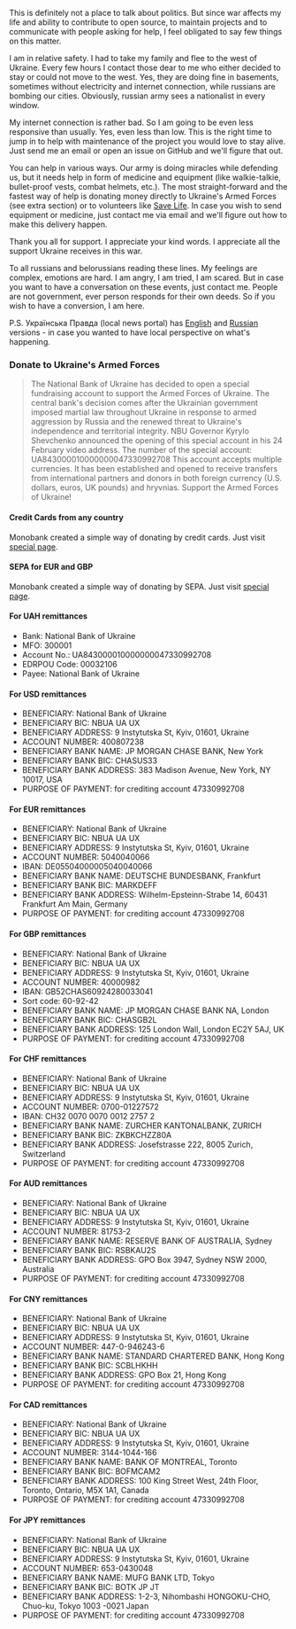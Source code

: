This is definitely not a place to talk about politics. But since war affects my life and ability to contribute to open source, to maintain projects and to communicate with people asking for help, I feel obligated to say few things on this matter.

I am in relative safety. I had to take my family and flee to the west of Ukraine. Every few hours I contact those dear to me who either decided to stay or could not move to the west. Yes, they are doing fine in basements, sometimes without electricity and internet connection, while russians are bombing our cities. Obviously, russian army sees a nationalist in every window.

My internet connection is rather bad. So I am going to be even less responsive than usually. Yes, even less than low. This is the right time to jump in to help with maintenance of the project you would love to stay alive. Just send me an email or open an issue on GitHub and we'll figure that out.

You can help in various ways. Our army is doing miracles while defending us, but it needs help in form of medicine and equipment (like walkie-talkie, bullet-proof vests, combat helmets, etc.). The most straight-forward and the fastest way of help is donating money directly to Ukraine's Armed Forces (see extra section) or to volunteers like [Save Life][1]. In case you wish to send equipment or medicine, just contact me via email and we'll figure out how to make this delivery happen.

Thank you all for support. I appreciate your kind words. I appreciate all the support Ukraine receives in this war.

To all russians and belorussians reading these lines. My feelings are complex, emotions are hard. I am angry, I am tried, I am scared. But in case you want to have a conversation on these events, just contact me. People are not government, ever person responds for their own deeds. So if you wish to have a conversion, I am here.

P.S. Українська Правда (local news portal) has [English][3] and [Russian][4] versions - in case you wanted to have local perspective on what's happening.

### Donate to Ukraine's Armed Forces

> The National Bank of Ukraine has decided to open a special fundraising account to support the Armed Forces of Ukraine. The central bank's decision comes after the Ukrainian government imposed martial law throughout Ukraine in response to armed aggression by Russia and the renewed threat to Ukraine's independence and territorial integrity. NBU Governor Kyrylo Shevchenko announced the opening of this special account in his 24 February video address. The number of the special account: UA843000010000000047330992708 This account accepts multiple currencies. It has been established and opened to receive transfers from international partners and donors in both foreign currency (U.S. dollars, euros, UK pounds) and hryvnias. Support the Armed Forces of Ukraine!

#### Credit Cards from any country

Monobank created a simple way of donating by credit cards. Just visit [special page][2].

#### SEPA for EUR and GBP

Monobank created a simple way of donating by SEPA. Just visit [special page][2].

#### For UAH remittances

- Bank: National Bank of Ukraine
- MFO: 300001
- Account No.: UA843000010000000047330992708
- EDRPOU Code: 00032106
- Payee: National Bank of Ukraine

#### For USD remittances

- BENEFICIARY: National Bank of Ukraine
- BENEFICIARY BIC: NBUA UA UX
- BENEFICIARY ADDRESS: 9 Instytutska St, Kyiv, 01601, Ukraine
- ACCOUNT NUMBER: 400807238
- BENEFICIARY BANK NAME: JP MORGAN CHASE BANK, New York
- BENEFICIARY BANK BIC: CHASUS33
- BENEFICIARY BANK ADDRESS: 383 Madison Avenue, New York, NY 10017, USA
- PURPOSE OF PAYMENT: for crediting account 47330992708

#### For EUR remittances

- BENEFICIARY: National Bank of Ukraine
- BENEFICIARY BIC: NBUA UA UX
- BENEFICIARY ADDRESS: 9 Instytutska St, Kyiv, 01601, Ukraine
- ACCOUNT NUMBER: 5040040066
- IBAN: DE05504000005040040066
- BENEFICIARY BANK NAME: DEUTSCHE BUNDESBANK, Frankfurt
- BENEFICIARY BANK BIC: MARKDEFF
- BENEFICIARY BANK ADDRESS: Wilhelm-Epsteinn-Strabe 14, 60431 Frankfurt Am Main, Germany
- PURPOSE OF PAYMENT: for crediting account 47330992708

#### For GBP remittances

- BENEFICIARY: National Bank of Ukraine
- BENEFICIARY BIC: NBUA UA UX
- BENEFICIARY ADDRESS: 9 Instytutska St, Kyiv, 01601, Ukraine
- ACCOUNT NUMBER: 40000982
- IBAN: GB52CHAS60924280033041
- Sort code: 60-92-42
- BENEFICIARY BANK NAME: JP MORGAN CHASE BANK NA, London
- BENEFICIARY BANK BIC: CHASGB2L
- BENEFICIARY BANK ADDRESS: 125 London Wall, London EC2Y 5AJ, UK
- PURPOSE OF PAYMENT: for crediting account 47330992708

#### For CHF remittances

- BENEFICIARY: National Bank of Ukraine
- BENEFICIARY BIC: NBUA UA UX
- BENEFICIARY ADDRESS: 9 Instytutska St, Kyiv, 01601, Ukraine
- ACCOUNT NUMBER: 0700-01227572
- IBAN: CH32 0070 0070 0012 2757 2
- BENEFICIARY BANK NAME: ZURCHER KANTONALBANK, ZURICH
- BENEFICIARY BANK BIC: ZKBKCHZZ80A
- BENEFICIARY BANK ADDRESS: Josefstrasse 222, 8005 Zurich, Switzerland
- PURPOSE OF PAYMENT: for crediting account 47330992708

#### For AUD remittances

- BENEFICIARY: National Bank of Ukraine
- BENEFICIARY BIC: NBUA UA UX
- BENEFICIARY ADDRESS: 9 Instytutska St, Kyiv, 01601, Ukraine
- ACCOUNT NUMBER: 81753-2
- BENEFICIARY BANK NAME: RESERVE BANK OF AUSTRALIA, Sydney
- BENEFICIARY BANK BIC: RSBKAU2S
- BENEFICIARY BANK ADDRESS: GPO Box 3947, Sydney NSW 2000, Australia
- PURPOSE OF PAYMENT: for crediting account 47330992708

#### For CNY remittances

- BENEFICIARY: National Bank of Ukraine
- BENEFICIARY BIC: NBUA UA UX
- BENEFICIARY ADDRESS: 9 Instytutska St, Kyiv, 01601, Ukraine
- ACCOUNT NUMBER: 447-0-946243-6
- BENEFICIARY BANK NAME: STANDARD CHARTERED BANK, Hong Kong
- BENEFICIARY BANK BIC: SCBLHKHH
- BENEFICIARY BANK ADDRESS: GPO Box 21, Hong Kong
- PURPOSE OF PAYMENT: for crediting account 47330992708

#### For CAD remittances

- BENEFICIARY: National Bank of Ukraine
- BENEFICIARY BIC: NBUA UA UX
- BENEFICIARY ADDRESS: 9 Instytutska St, Kyiv, 01601, Ukraine
- ACCOUNT NUMBER: 3144-1044-166
- BENEFICIARY BANK NAME: BANK OF MONTREAL, Toronto
- BENEFICIARY BANK BIC: BOFMCAM2
- BENEFICIARY BANK ADDRESS: 100 King Street West, 24th Floor, Toronto, Ontario, M5X 1A1, Canada
- PURPOSE OF PAYMENT: for crediting account 47330992708

#### For JPY remittances

- BENEFICIARY: National Bank of Ukraine
- BENEFICIARY BIC: NBUA UA UX
- BENEFICIARY ADDRESS: 9 Instytutska St, Kyiv, 01601, Ukraine
- ACCOUNT NUMBER: 653-0430048
- BENEFICIARY BANK NAME: MUFG BANK LTD, Tokyo
- BENEFICIARY BANK BIC: BOTK JP JT
- BENEFICIARY BANK ADDRESS: 1-2-3, Nihombashi HONGOKU-CHO, Chuo-ku, Tokyo 1003 -0021 Japan
- PURPOSE OF PAYMENT: for crediting account 47330992708

[1]: https://savelife.in.ua/en/donate/
[2]: https://uahelp.monobank.ua/
[3]: https://www.pravda.com.ua/eng/
[4]: https://www.pravda.com.ua/rus/
